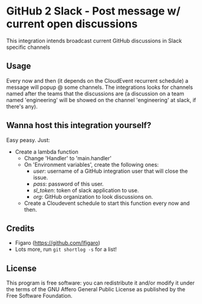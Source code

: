 # GitHub 2 Slack - Post message w/ current open discussions

This integration intends broadcast current GitHub discussions in Slack specific channels

## Usage

Every now and then (it depends on the CloudEvent recurrent schedule) a message will popup @ some channels. The integrations looks for channels named after the teams that the discussions are (a discussion on a team named 'engineering' will be showed on the channel 'engineering' at slack, if there's any).

## Wanna host this integration yourself?

Easy peasy. Just:

- Create a lambda function
	- Change 'Handler' to 'main.handler'
	- On 'Environment variables', create the following ones:
		- *user*: username of a GitHub integration user that will close the issue.
		- *pass*: password of this user.
		- *sl_token*: token of slack application to use.
		- *org*: GitHub organization to look discussions on.
	- Create a Cloudevent schedule to start this function every now and then.

## Credits

- Figaro (<https://github.com/lfigaro>)
- Lots more, run `git shortlog -s` for a list!

## License

This program is free software: you can redistribute it and/or modify it
under the terms of the GNU Affero General Public License as published by
the Free Software Foundation.